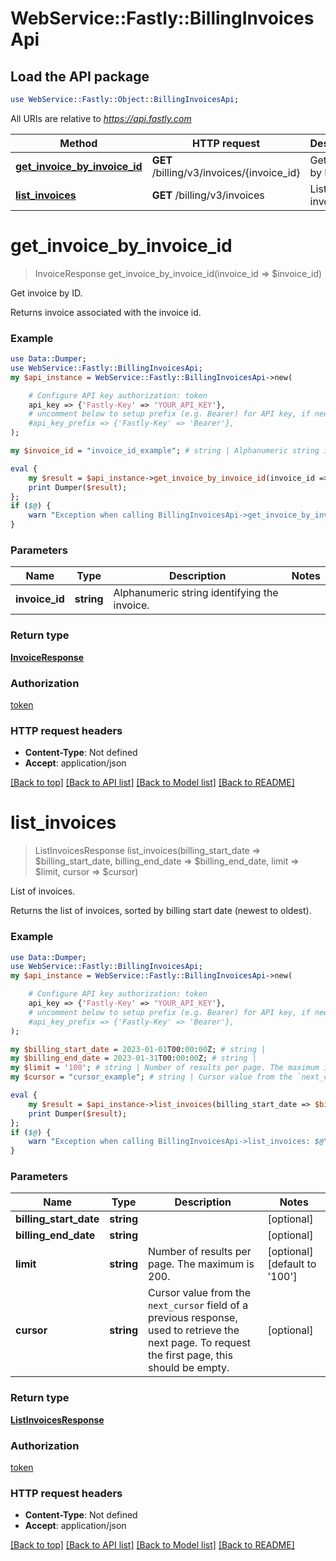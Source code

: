 # WebService::Fastly::BillingInvoicesApi

## Load the API package
```perl
use WebService::Fastly::Object::BillingInvoicesApi;
```

All URIs are relative to *https://api.fastly.com*

Method | HTTP request | Description
------------- | ------------- | -------------
[**get_invoice_by_invoice_id**](BillingInvoicesApi.md#get_invoice_by_invoice_id) | **GET** /billing/v3/invoices/{invoice_id} | Get invoice by ID.
[**list_invoices**](BillingInvoicesApi.md#list_invoices) | **GET** /billing/v3/invoices | List of invoices.


# **get_invoice_by_invoice_id**
> InvoiceResponse get_invoice_by_invoice_id(invoice_id => $invoice_id)

Get invoice by ID.

Returns invoice associated with the invoice id.

### Example
```perl
use Data::Dumper;
use WebService::Fastly::BillingInvoicesApi;
my $api_instance = WebService::Fastly::BillingInvoicesApi->new(

    # Configure API key authorization: token
    api_key => {'Fastly-Key' => 'YOUR_API_KEY'},
    # uncomment below to setup prefix (e.g. Bearer) for API key, if needed
    #api_key_prefix => {'Fastly-Key' => 'Bearer'},
);

my $invoice_id = "invoice_id_example"; # string | Alphanumeric string identifying the invoice.

eval {
    my $result = $api_instance->get_invoice_by_invoice_id(invoice_id => $invoice_id);
    print Dumper($result);
};
if ($@) {
    warn "Exception when calling BillingInvoicesApi->get_invoice_by_invoice_id: $@\n";
}
```

### Parameters

Name | Type | Description  | Notes
------------- | ------------- | ------------- | -------------
 **invoice_id** | **string**| Alphanumeric string identifying the invoice. | 

### Return type

[**InvoiceResponse**](InvoiceResponse.md)

### Authorization

[token](../README.md#token)

### HTTP request headers

 - **Content-Type**: Not defined
 - **Accept**: application/json

[[Back to top]](#) [[Back to API list]](../README.md#documentation-for-api-endpoints) [[Back to Model list]](../README.md#documentation-for-models) [[Back to README]](../README.md)

# **list_invoices**
> ListInvoicesResponse list_invoices(billing_start_date => $billing_start_date, billing_end_date => $billing_end_date, limit => $limit, cursor => $cursor)

List of invoices.

Returns the list of invoices, sorted by billing start date (newest to oldest).

### Example
```perl
use Data::Dumper;
use WebService::Fastly::BillingInvoicesApi;
my $api_instance = WebService::Fastly::BillingInvoicesApi->new(

    # Configure API key authorization: token
    api_key => {'Fastly-Key' => 'YOUR_API_KEY'},
    # uncomment below to setup prefix (e.g. Bearer) for API key, if needed
    #api_key_prefix => {'Fastly-Key' => 'Bearer'},
);

my $billing_start_date = 2023-01-01T00:00:00Z; # string | 
my $billing_end_date = 2023-01-31T00:00:00Z; # string | 
my $limit = '100'; # string | Number of results per page. The maximum is 200.
my $cursor = "cursor_example"; # string | Cursor value from the `next_cursor` field of a previous response, used to retrieve the next page. To request the first page, this should be empty.

eval {
    my $result = $api_instance->list_invoices(billing_start_date => $billing_start_date, billing_end_date => $billing_end_date, limit => $limit, cursor => $cursor);
    print Dumper($result);
};
if ($@) {
    warn "Exception when calling BillingInvoicesApi->list_invoices: $@\n";
}
```

### Parameters

Name | Type | Description  | Notes
------------- | ------------- | ------------- | -------------
 **billing_start_date** | **string**|  | [optional] 
 **billing_end_date** | **string**|  | [optional] 
 **limit** | **string**| Number of results per page. The maximum is 200. | [optional] [default to &#39;100&#39;]
 **cursor** | **string**| Cursor value from the `next_cursor` field of a previous response, used to retrieve the next page. To request the first page, this should be empty. | [optional] 

### Return type

[**ListInvoicesResponse**](ListInvoicesResponse.md)

### Authorization

[token](../README.md#token)

### HTTP request headers

 - **Content-Type**: Not defined
 - **Accept**: application/json

[[Back to top]](#) [[Back to API list]](../README.md#documentation-for-api-endpoints) [[Back to Model list]](../README.md#documentation-for-models) [[Back to README]](../README.md)

